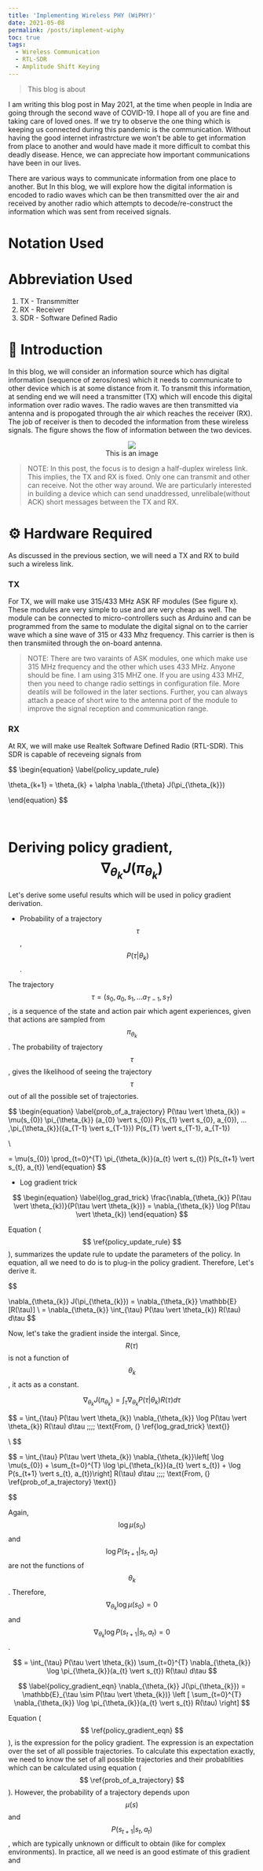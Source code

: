 ```yaml
---
title: 'Implementing Wireless PHY (WiPHY)'
date: 2021-05-08
permalink: /posts/implement-wiphy
toc: true
tags:
  - Wireless Communication
  - RTL-SDR
  - Amplitude Shift Keying
---
```


> This blog is about 

I am writing this blog post in May 2021, at the time when people in India are going through the second wave of COVID-19. I hope all of you are fine and taking care of loved ones. If we try to observe the one thing which is keeping us connected during this pandemic is the communication. Without having the good internet infrastrcture we won't be able to get information from place to another and would have made it more difficult to combat this deadly disease. Hence, we can appreciate how important communications have been in our lives.

There are various ways to communicate information from one place to another. But In this blog, we will explore how the digital information is encoded to radio waves which can be then transmitted over the air and received by another radio which attempts to decode/re-construct the information which was sent from received signals.

# Notation Used


# Abbreviation Used

1. TX - Transmmitter
2. RX - Receiver
3. SDR - Software Defined Radio

# :wave: Introduction

In this blog, we will consider an information source which has digital information (sequence of zeros/ones) which it needs to communicate to other device which is at some distance from it. To transmit this information, at sending end we will need a transmitter (TX) which will encode this digital information over radio waves. The radio waves are then transmitted via antenna and is propogated through the air which reaches the receiver (RX). The job of receiver is then to decoded the information from these wireless signals. The figure shows the flow of information between the two devices.

<center><img src="https://raw.githubusercontent.com/mynkpl1998/mynkpl1998.github.io/master/images/blog_posts_media/implement_wiphy/wireles_comm.png"></center>
<center>This is an image</center>

> NOTE: In this post, the focus is to design a half-duplex wireless link. This implies, the TX and RX is fixed. Only one can transmit and other can receive. Not the other way around. We are particularly interested in building a device which can send unaddressed, unrelibale(without ACK) short messages between the TX and RX. 

# :gear: Hardware Required

As discussed in the previous section, we will need a TX and RX to build such a  wireless link. 

### TX
  
  For TX, we will make use 315/433 MHz ASK RF modules (See figure x). These modules are very simple to use and are very cheap as well. The module can be connected to micro-controllers such as Arduino and can be programmed from the same to modulate the digital signal on to the carrier wave which a sine wave of 315 or 433 Mhz frequency. This carrier is then is then transmiited through the on-board antenna.

  > NOTE: There are two varaints of ASK modules, one which make use 315 MHz frequency and the other which uses 433 MHz. Anyone should be fine. I am using 315 MHZ one. If you are using 433 MHZ, then you need to change radio settings in configuration file. More deatils will be followed in the later sections. Further, you can always attach a peace of short wire to the antenna port of the module to improve the signal reception and communication range. 

### RX

  At RX, we will make use Realtek Software Defined Radio (RTL-SDR). This SDR is capable of receveing signals from 

$$
\begin{equation}
\label{policy_update_rule}

\theta_{k+1} = \theta_{k} + \alpha \nabla_{\theta} J(\pi_{\theta_{k}})
 
\end{equation}
$$

<br>

# Deriving policy gradient, $$ \nabla_{\theta_{k}} J(\pi_{\theta_{k}}) $$

Let's derive some useful results which will be used in policy gradient derivation.

* Probability of a trajectory $$ \tau $$, $$ P(\tau \vert \theta_{k}) $$.

The trajectory $$ \tau = (s_{0}, a_{0}, s_{1}, ... a_{T-1}, s_{T})$$, is a sequence of the state and action pair which agent experiences, given that actions are sampled from $$ \pi_{\theta_{k}} $$. The probability of trajectory $$ \tau $$, gives the likelihood of seeing the trajectory $$ \tau $$ out of all the possible set of trajectories.

$$
\begin{equation}
\label{prob_of_a_trajectory}
P(\tau \vert \theta_{k}) = \mu(s_{0}) \pi_{\theta_{k}} (a_{0} \vert s_{0}) P(s_{1} \vert s_{0}, a_{0}), ... ,\pi_{\theta_{k}}({a_{T-1} \vert s_{T-1}}) P(s_{T} \vert s_{T-1}, a_{T-1}) 

\\

= \mu(s_{0}) \prod_{t=0}^{T} \pi_{\theta_{k}}(a_{t} \vert s_{t}) P(s_{t+1} \vert s_{t}, a_{t})
\end{equation}
$$

* Log gradient trick


$$
\begin{equation}
\label{log_grad_trick}
\frac{\nabla_{\theta_{k}} P(\tau \vert \theta_{k})}{P(\tau \vert \theta_{k})} = \nabla_{\theta_{k}} \log P(\tau \vert \theta_{k})
\end{equation}
$$

Equation ($$ \ref{policy_update_rule} $$), summarizes the update rule to update the parameters of the policy. In equation, all we need to do is to plug-in the policy gradient. Therefore, Let's derive it.

$$

\nabla_{\theta_{k}} J(\pi_{\theta_{k}}) = \nabla_{\theta_{k}} \mathbb{E} [R(\tau)]
\\
= \nabla_{\theta_{k}} \int_{\tau} P(\tau \vert \theta_{k}) R(\tau) d\tau
$$

Now, let's take the gradient inside the intergal. Since, $$ R(\tau) $$ is not a function of $$ \theta_{k} $$, it acts as a constant.

$$
\nabla_{\theta_{k}} J(\pi_{\theta_{k}}) =  \int_{\tau} \nabla_{\theta_{k}} P(\tau \vert \theta_{k}) R(\tau) d\tau
$$

$$
=  \int_{\tau} P(\tau \vert \theta_{k}) \nabla_{\theta_{k}} \log P(\tau \vert \theta_{k}) R(\tau) d\tau \;\;\;\; \text{From, (} \ref{log_grad_trick} \text{)}

\\
$$

$$
=  \int_{\tau} P(\tau \vert \theta_{k}) \nabla_{\theta_{k}}\left[ \log \mu(s_{0}) + \sum_{t=0}^{T} \log \pi_{\theta_{k}}(a_{t} \vert s_{t}) + \log P(s_{t+1} \vert s_{t}, a_{t})\right] R(\tau) d\tau \;\;\;\; \text{From, (} \ref{prob_of_a_trajectory} \text{)}

$$

Again, $$  \log \mu(s_{0}) $$ and $$ \log P(s_{t+1} \vert s_{t}, a_{t}) $$ are not the functions of $$ \theta_{k} $$. Therefore, $$ \nabla_{\theta_{k}} \log \mu(s_{0}) = 0 $$ and $$ \nabla_{\theta_{k}} \log P(s_{t+1} \vert s_{t}, a_{t}) = 0 $$.

$$
=  \int_{\tau} P(\tau \vert \theta_{k}) \sum_{t=0}^{T} \nabla_{\theta_{k}} \log \pi_{\theta_{k}}(a_{t} \vert s_{t}) R(\tau) d\tau
$$

$$
\label{policy_gradient_eqn}
\nabla_{\theta_{k}} J(\pi_{\theta_{k}}) =  \mathbb{E}_{\tau \sim P(\tau \vert \theta_{k})} \left [ \sum_{t=0}^{T} \nabla_{\theta_{k}} \log \pi_{\theta_{k}}(a_{t} \vert s_{t}) R(\tau) \right]
$$

Equation ($$ \ref{policy_gradient_eqn} $$), is the expression for the policy gradient. The expression is an expectation over the set of all possible trajectories. To calculate this expectation exactly, we need to know the set of all possible trajectories and their probablities which can be calculated using equation ($$ \ref{prob_of_a_trajectory} $$). However, the probability of a trajectory depends upon $$ \mu(s) $$ and $$ P(s_{t+1} \vert s_{t}, a_{t}) $$, which are typically unknown or difficult to obtain (like for complex environments). In practice, all we need is an good estimate of this gradient and 